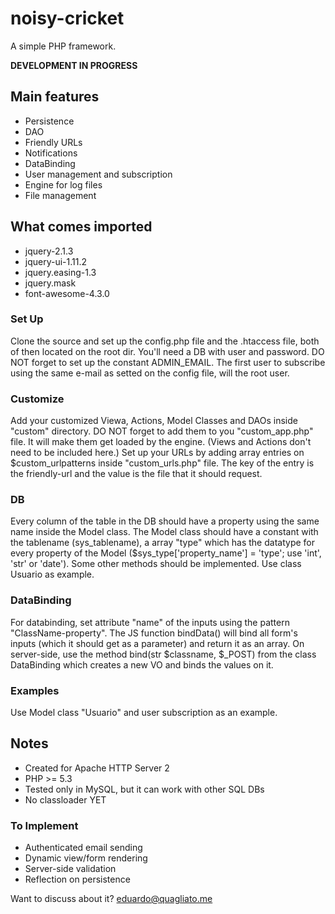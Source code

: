 # noisy-cricket

A simple PHP framework.

**DEVELOPMENT IN PROGRESS**

## Main features
* Persistence
* DAO
* Friendly URLs
* Notifications
* DataBinding
* User management and subscription
* Engine for log files
* File management

## What comes imported
* jquery-2.1.3
* jquery-ui-1.11.2
* jquery.easing-1.3 
* jquery.mask
* font-awesome-4.3.0

### Set Up
Clone the source and set up the config.php file and the .htaccess file, both of 
then located on the root dir. You'll need a DB with user and password.
DO NOT forget to set up the constant ADMIN\_EMAIL. The first user to subscribe
using the same e-mail as setted on the config file, will the root user.

### Customize
Add your customized Viewa, Actions, Model Classes and DAOs inside "custom" directory.
DO NOT forget to add them to you "custom\_app.php" file. It will make them get
loaded by the engine. (Views and Actions don't need to be included here.)
Set up your URLs by adding array entries on $custom\_urlpatterns inside 
"custom\_urls.php" file. The key of the entry is the friendly-url and the value
is the file that it should request.

### DB
Every column of the table in the DB should have a property using the same name
inside the Model class. The Model class should have a constant with the tablename (sys_tablename),
a array "type" which has the datatype for every property of the Model
($sys_type['property\_name'] = 'type'; use 'int', 'str' or 'date'). Some other 
methods should be implemented. Use class Usuario as example.

### DataBinding
For databinding, set attribute "name" of the inputs using the pattern
"ClassName-property". The JS function bindData() will bind all form's inputs (which
it should get as a parameter) and return it as an array.
On server-side, use the method bind(str $classname, $\_POST) from the class
DataBinding which creates a new VO and binds the values on it.

### Examples
Use Model class "Usuario" and user subscription as an example.

## Notes
* Created for Apache HTTP Server 2
* PHP >= 5.3
* Tested only in MySQL, but it can work with other SQL DBs
* No classloader YET

### To Implement
* Authenticated email sending
* Dynamic view/form rendering
* Server-side validation
* Reflection on persistence

Want to discuss about it? eduardo@quagliato.me
